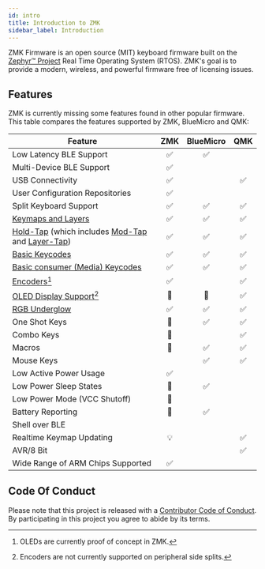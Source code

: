 ```yaml
---
id: intro
title: Introduction to ZMK
sidebar_label: Introduction
---
```


ZMK Firmware is an open source (MIT) keyboard
firmware built on the [Zephyr™ Project](https://zephyrproject.org/) Real Time Operating System (RTOS). ZMK's goal is to provide a modern, wireless, and powerful firmware free of licensing issues.

## Features

ZMK is currently missing some features found in other popular firmware. This table compares the features supported by ZMK, BlueMicro and QMK:

 
|   **Feature**                                                                                          |     ZMK     |   BlueMicro  |     QMK     |
|--------------------------------------------------------------------------------------------------------|:-----------:|:------------:|:-----------:|
| Low Latency BLE Support                                                                                |     ✅      |       ✅    |             | 
| Multi-Device BLE Support                                                                               |     ✅      |              |             |
| USB Connectivity                                                                                       |     ✅      |              |      ✅     |
| User Configuration Repositories                                                                        |     ✅      |              |             |
| Split Keyboard Support                                                                                 |     ✅      |      ✅      |     ✅     |   
| [Keymaps and Layers](behavior/layers)                                                                  |     ✅      |      ✅      |     ✅     |
| [Hold-Tap](behavior/hold-tap) (which includes [Mod-Tap](behavior/mod-tap) and [Layer-Tap](behavior/layers/#layer-tap)) |     ✅      |     ✅    |    ✅   | 
| [Basic Keycodes](behavior/key-press)                                                                     |     ✅     |      ✅      |    ✅     |
| [Basic consumer (Media) Keycodes](behavior/key-press#consumer-key-press)                                 |     ✅     |      ✅      |    ✅     |
| [Encoders](feature/encoders)[^1]                                                                         |     ✅     |              |     ✅    |
| [OLED Display Support](feature/displays)[^2]                                                             |  🚧        |    🚧        |    ✅     |
| [RGB Underglow](feature/underglow)                                                                       |     ✅     |      ✅      |     ✅    |
| One Shot Keys                                                                                            |  🚧        |    ✅        |     ✅    |
| Combo Keys                                                                                               |  🚧        |              |     ✅    |   
| Macros                                                                                                   |  🚧        |      ✅     |     ✅     |
| Mouse Keys                                                                                               |             |     ✅      |     ✅     |
| Low Active Power Usage                                                                                   |     ✅     |              |            |
| Low Power Sleep States                                                                                   | 🚧         |      ✅      |            |
| Low Power Mode (VCC Shutoff)                                                                             | 🚧         |               |           |
| Battery Reporting                                                                                        | 🚧         |      ✅      |            |
| Shell over BLE                                                                                           |            |              |             |   
| Realtime Keymap Updating                                                                                 |     💡      |             |   ✅        |
| AVR/8 Bit                                                                                                |             |             |    ✅       |
| Wide Range of ARM Chips Supported                                                                        |    ✅       |             |             |
[^2]: Encoders are not currently supported on peripheral side splits.  
[^1]: OLEDs are currently proof of concept in ZMK.  

## Code Of Conduct

Please note that this project is released with a
[Contributor Code of Conduct](https://www.contributor-covenant.org/version/2/0/code_of_conduct/).
By participating in this project you agree to abide by its terms.
